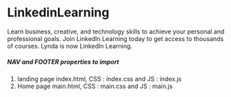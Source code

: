# LinkedinLearning
Learn business, creative, and technology skills to achieve your personal and professional goals. Join LinkedIn Learning today to get access to thousands of courses. Lynda is now LinkedIn Learning.

#####     NAV and FOOTER properties to import    ######
1. landing page index.html, CSS : index.css and JS : index.js
2. Home page main.html, CSS : main.css and JS : main.js
